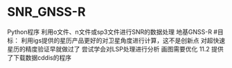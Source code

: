 # SNR_GNSS-R
Python程序 利用o文件、n文件或sp3文件进行SNR的数据处理 地基GNSS-R
#目标：
利用igs提供的星历产品更好的对卫星角度进行计算，这不是创新点 对超快速星历的精度验证早就做过了
尝试学会对LSP处理进行分析 画图需要优化 
11.2 提供了下载数据cddis的程序
